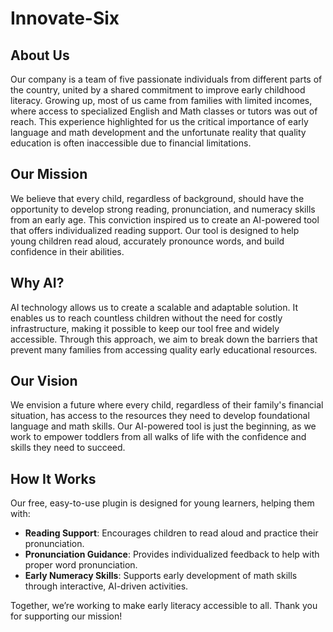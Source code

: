 # Innovate-Six


## About Us
Our company is a team of five passionate individuals from different parts of the country, united by a shared commitment to improve early childhood literacy. Growing up, most of us came from families with limited incomes, where access to specialized English and Math classes or tutors was out of reach. This experience highlighted for us the critical importance of early language and math development and the unfortunate reality that quality education is often inaccessible due to financial limitations.

## Our Mission
We believe that every child, regardless of background, should have the opportunity to develop strong reading, pronunciation, and numeracy skills from an early age. This conviction inspired us to create an AI-powered tool that offers individualized reading support. Our tool is designed to help young children read aloud, accurately pronounce words, and build confidence in their abilities.

## Why AI?
AI technology allows us to create a scalable and adaptable solution. It enables us to reach countless children without the need for costly infrastructure, making it possible to keep our tool free and widely accessible. Through this approach, we aim to break down the barriers that prevent many families from accessing quality early educational resources.

## Our Vision
We envision a future where every child, regardless of their family's financial situation, has access to the resources they need to develop foundational language and math skills. Our AI-powered tool is just the beginning, as we work to empower toddlers from all walks of life with the confidence and skills they need to succeed.

## How It Works
Our free, easy-to-use plugin is designed for young learners, helping them with:
- **Reading Support**: Encourages children to read aloud and practice their pronunciation.
- **Pronunciation Guidance**: Provides individualized feedback to help with proper word pronunciation.
- **Early Numeracy Skills**: Supports early development of math skills through interactive, AI-driven activities.

Together, we’re working to make early literacy accessible to all. Thank you for supporting our mission!

